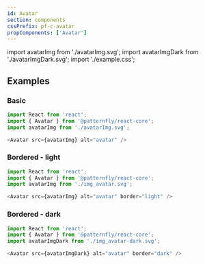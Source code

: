 ```yaml
---
id: Avatar
section: components
cssPrefix: pf-c-avatar
propComponents: ['Avatar']
---
```


import avatarImg from './avatarImg.svg';
import avatarImgDark from './avatarImgDark.svg';
import './example.css';

## Examples
### Basic
```js
import React from 'react';
import { Avatar } from '@patternfly/react-core';
import avatarImg from './avatarImg.svg';

<Avatar src={avatarImg} alt="avatar" />
```

### Bordered - light
```js
import React from 'react';
import { Avatar } from '@patternfly/react-core';
import avatarImg from './img_avatar.svg';

<Avatar src={avatarImg} alt="avatar" border="light" />
```

### Bordered - dark
```js
import React from 'react';
import { Avatar } from '@patternfly/react-core';
import avatarImgDark from './img_avatar-dark.svg';

<Avatar src={avatarImgDark} alt="avatar" border="dark" />
```

